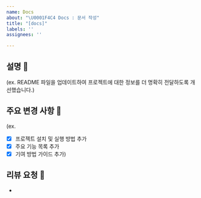 ```yaml
---
name: Docs
about: "\U0001F4C4 Docs : 문서 작성"
title: "[docs]"
labels: ''
assignees: ''

---
```


## 설명 📝
(ex. README 파일을 업데이트하여 프로젝트에 대한 정보를 더 명확히 전달하도록 개선했습니다.)

## 주요 변경 사항 📝

(ex.
- [x] 프로젝트 설치 및 실행 방법 추가
- [x] 주요 기능 목록 추가
- [x] 기여 방법 가이드 추가)

## 리뷰 요청 📝
-

